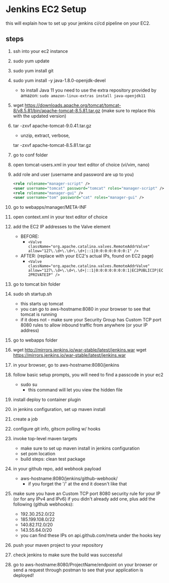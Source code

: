 # Jenkins EC2 Setup
this will explain how to set up your jenkins ci/cd pipeline on your EC2.
## steps
1. ssh into your ec2 instance
2. sudo yum update
3. sudo yum install git

4. sudo yum install -y java-1.8.0-openjdk-devel 
    - to install Java 11 you need to use the extra repository provided by amazon: `sudo amazon-linux-extras install java-openjdk11`
5. wget https://downloads.apache.org/tomcat/tomcat-8/v8.5.81/bin/apache-tomcat-8.5.81.tar.gz
 (make sure to replace this with the updated version)
6. tar -zxvf apache-tomcat-9.0.41.tar.gz
    - unzip, extract, verbose, 
    
    tar -zxvf apache-tomcat-8.5.81.tar.gz

7. go to conf folder
8. open tomcat-users.xml in your text editor of choice (vi/vim, nano)
9. add role and user (username and password are up to you)
    ```xml
    <role rolename="manager-script" />
    <user username="tomcat" password="tomcat" roles="manager-script" />
    <role rolename="manager-gui" />
    <user username="tom" password="cat" roles="manager-gui" />
    ```
10. go to webapps/manager/META-INF
11. open context.xml in your text editor of choice
12. add the EC2 IP addresses to the Valve element
    - BEFORE:   
        - `<Valve className="org.apache.catalina.valves.RemoteAddrValve"
         allow="127\.\d+\.\d+\.\d+|::1|0:0:0:0:0:0:0:1" />`
    - AFTER: (replace with your EC2's actual IPs, found on EC2 page)
        - `<Valve className="org.apache.catalina.valves.RemoteAddrValve"
         allow="127\.\d+\.\d+\.\d+|::1|0:0:0:0:0:0:0:1|EC2PUBLICIP|EC2PRIVATEIP" />`
13. go to tomcat bin folder
14. sudo sh startup.sh
    - this starts up tomcat
    - you can go to aws-hostname:8080 in your browser to see that tomcat is running
    - if it does not - make sure your Security Group has Custom TCP port 8080 rules to allow inbound traffic from anywhere (or your IP address)
15. go to webapps folder
16. wget http://mirrors.jenkins.io/war-stable/latest/jenkins.war
wget https://mirrors.jenkins.io/war-stable/latest/jenkins.war
17. in your browser, go to aws-hostname:8080/jenkins
18. follow basic setup prompts, you will need to find a passcode in your ec2
    - sudo su
        - this command will let you view the hidden file
19. install deploy to container plugin
20. in jenkins configuration, set up maven install
21. create a job
22. configure git info, gitscm polling w/ hooks
23. invoke top-level maven targets
    - make sure to set up maven install in jenkins configuration
    - set pom location
    - build steps: clean test package
24. in your github repo, add webhook payload
    - aws-hostname:8080/jenkins/github-webhook/
        - if you forget the '/' at the end it doesn't like that
25. make sure you have an Custom TCP port 8080 security rule for your IP (or for any IPv4 and IPv6) if you didn't already add one, plus add the following (github webhooks):
    - 192.30.252.0/22
	- 185.199.108.0/22
	- 140.82.112.0/20
    - 143.55.64.0/20
    - you can find these IPs on api.github.com/meta under the hooks key
26. push your maven project to your repository
27. check jenkins to make sure the build was successful
28. go to aws-hostname:8080/ProjectName/endpoint on your browser or send a request through postman to see that your application is deployed!